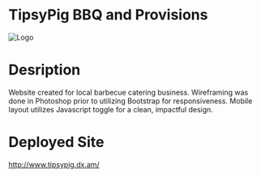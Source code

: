 # TipsyPig BBQ and Provisions

![Logo](http://i63.tinypic.com/10r8diq.png)<br/>

# Desription

Website created for local barbecue catering business.  Wireframing was done in Photoshop prior to utilizing Bootstrap for responsiveness.  Mobile layout utilizes Javascript toggle for a clean, impactful design.<br/>

# Deployed Site

http://www.tipsypig.dx.am/

